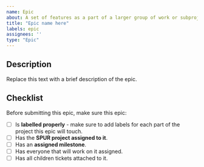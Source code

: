 ```yaml
---
name: Epic
about: A set of features as a part of a larger group of work or subproject.
title: "Epic name here"
labels: epic
assignees: ''
type: "Epic"
---
```


## Description
Replace this text with a brief description of the epic.

## Checklist
Before submitting this epic, make sure this epic:
- [ ] Is **labelled properly** - make sure to add labels for each part of the project this epic will touch.
- [ ] Has the **SPUR project assigned to it**.
- [ ] Has an **assigned milestone**.
- [ ] Has everyone that will work on it assigned.
- [ ] Has all children tickets attached to it.
